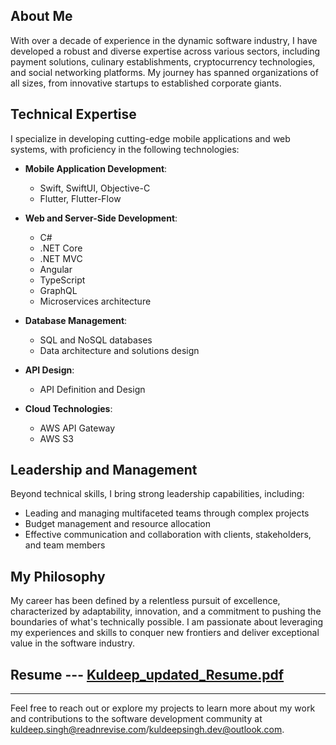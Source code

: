 
## About Me

With over a decade of experience in the dynamic software industry, I have developed a robust and diverse expertise across various sectors, including payment solutions, culinary establishments, cryptocurrency technologies, and social networking platforms. My journey has spanned organizations of all sizes, from innovative startups to established corporate giants.

## Technical Expertise

I specialize in developing cutting-edge mobile applications and web systems, with proficiency in the following technologies:

- **Mobile Application Development**: 
  - Swift, SwiftUI, Objective-C
  - Flutter, Flutter-Flow

- **Web and Server-Side Development**: 
  - C#
  - .NET Core
  - .NET MVC
  - Angular
  - TypeScript
  - GraphQL
  - Microservices architecture

- **Database Management**: 
  - SQL and NoSQL databases
  - Data architecture and solutions design

- **API Design**: 
  - API Definition and Design

- **Cloud Technologies**: 
  - AWS API Gateway
  - AWS S3

## Leadership and Management

Beyond technical skills, I bring strong leadership capabilities, including:

- Leading and managing multifaceted teams through complex projects
- Budget management and resource allocation
- Effective communication and collaboration with clients, stakeholders, and team members

## My Philosophy

My career has been defined by a relentless pursuit of excellence, characterized by adaptability, innovation, and a commitment to pushing the boundaries of what's technically possible. I am passionate about leveraging my experiences and skills to conquer new frontiers and deliver exceptional value in the software industry.

## Resume --- [Kuldeep_updated_Resume.pdf](https://github.com/user-attachments/files/18076055/Kuldeep_updated_Resume.pdf)

---

Feel free to reach out or explore my projects to learn more about my work and contributions to the software development community at kuldeep.singh@readnrevise.com/kuldeepsingh.dev@outlook.com.


<!---
Kuldeepsinghdev/Kuldeepsinghdev is a ✨ special ✨ repository because its `README.md` (this file) appears on your GitHub profile.
You can click the Preview link to take a look at your changes.
--->
